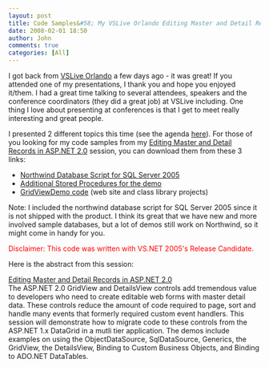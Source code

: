 ```yaml
---
layout: post
title: Code Samples&#58; My VSLive Orlando Editing Master and Detail Records in ASP.NET 2.0 Session
date: 2008-02-01 18:50
author: John
comments: true
categories: [All]
---
```

<P>I got back from <A href="http://www.ftponline.com/conferences/vslive/2005/or/">VSLive Orlando</A>&nbsp;a few days ago - it was great! If you attended one of my presentations, I thank you and hope you enjoyed it/them. I had a great time talking to several attendees, speakers and the conference coordinators&nbsp;(they did a great job) at VSLive including. One thing I love about presenting at conferences is that I get to meet really interesting and great people.&nbsp;</P> <P>I presented 2 different topics this time (see the agenda <A href="http://www.ftponline.com/conferences/vslive/2005/or/agenda.aspx">here</A>). For those of you looking for my code samples from my <A href="http://www.ftponline.com/conferences/vslive/2005/or/asp-sessions.aspx#editingmaster">Editing Master and Detail Records in ASP.NET 2.0</A>&nbsp;session, you can download them from these 3 links:</P> <UL> <LI><A HREF="/blogs/john.papa/downloads/GridViewDemo%20procs.zip">Northwind Database Script for SQL Server 2005</A> <LI><A HREF="/blogs/john.papa/downloads/GridViewDemo%20procs.zip">Additional Stored Procedures for the demo</A> <LI><A HREF="/blogs/john.papa/downloads/GridViewDemo.zip">GridViewDemo code</A> (web site and class library projects)</LI></UL> <P>Note: I included the northwind database script for SQL Server 2005 since it is not shipped with the product. I think its great that we have new and more involved sample databases, but a lot of demos still work on Northwind, so it might come in handy for you.</P> <P><FONT color=#ff0000>Disclaimer: This code was written with VS.NET 2005's Release Candidate.</FONT></P> <P>Here is the abstract from this session:</P> <P><A href="http://www.ftponline.com/conferences/vslive/2005/or/asp-sessions.aspx#editingmaster">Editing Master and Detail Records in ASP.NET 2.0</A> <BR>The ASP.NET 2.0 GridView and DetailsView controls add tremendous value to developers who need to create editable web forms with master detail data. These controls reduce the amount of code required to page, sort and handle many events that formerly required custom event handlers. This session will demonstrate how to migrate code to these controls from the ASP.NET 1.x DataGrid in a mutli tier application. The demos include examples on using the ObjectDataSource, SqlDataSource, Generics, the GridView, the DetailsView, Binding to Custom Business Objects, and Binding to ADO.NET DataTables.<BR></P>

